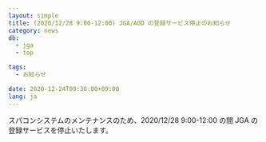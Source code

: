 ```yaml
---
layout: simple
title: (2020/12/28 9:00-12:00) JGA/AGD の登録サービス停止のお知らせ
category: news
db:
  - jga
  - top

tags:
  - お知らせ

date: 2020-12-24T09:30:00+09:00
lang: ja
---
```


<p>スパコンシステムのメンテナンスのため、2020/12/28 9:00-12:00 の間 JGA の登録サービスを停止いたします。</p>

